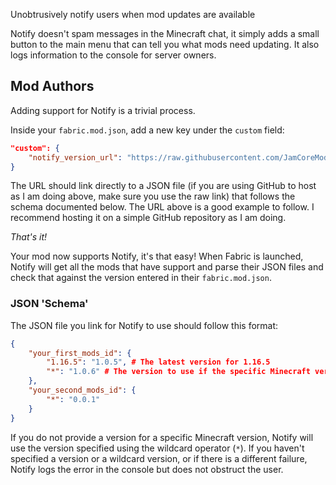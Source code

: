 Unobtrusively notify users when mod updates are available

Notify doesn't spam messages in the Minecraft chat, it simply adds a small button to the main menu that can tell you what mods need updating. It also logs information to the console for server owners.

## Mod Authors

Adding support for Notify is a trivial process.

Inside your `fabric.mod.json`, add a new key under the `custom` field:
  ```json
  "custom": {
      "notify_version_url": "https://raw.githubusercontent.com/JamCoreModding/Meta/main/data/mod_versions.json"
  }
  ```
  
  The URL should link directly to a JSON file (if you are using GitHub to host as I am doing above, make sure you use the raw link) that follows the schema documented below. The URL above is a good example to follow. I recommend hosting it on a simple GitHub repository as I am doing.
 
 
_That's it!_

Your mod now supports Notify, it's that easy! When Fabric is launched, Notify will get all the mods that have support and parse their JSON files and check that against the version entered in their `fabric.mod.json`.

### JSON 'Schema'

The JSON file you link for Notify to use should follow this format:

```json
{
    "your_first_mods_id": {
        "1.16.5": "1.0.5", # The latest version for 1.16.5
        "*": "1.0.6" # The version to use if the specific Minecraft version is not specified
    },
    "your_second_mods_id": {
        "*": "0.0.1"
    }
}
```

If you do not provide a version for a specific Minecraft version, Notify will use the version specified using the wildcard operator (`*`).
If you haven't specified a version or a wildcard version, or if there is a different failure, Notify logs the error in the console but does not obstruct the user.
